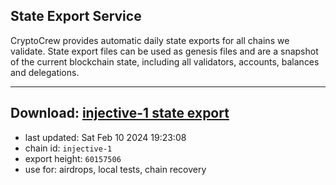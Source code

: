 ## State Export Service
CryptoCrew provides automatic daily state exports for all chains we validate. State export files can be used as genesis files and are a snapshot of the current blockchain state, including all validators, accounts, balances and delegations.

---
**Download: [injective-1 state export](https://dl.ccvalidators.com/SERVICE/injective/injective-1_export_60157506.json)**
---

- last updated: Sat Feb 10 2024 19:23:08
- chain id: `injective-1`
- export height: `60157506`
- use for: airdrops, local tests, chain recovery

